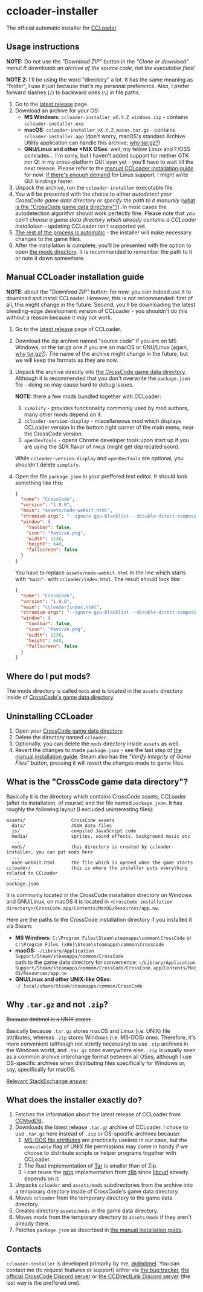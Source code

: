 # ccloader-installer

The official automatic installer for [CCLoader](https://github.com/CCDirectLink/CCLoader).

## Usage instructions

**NOTE:** Do not use the _"Download ZIP"_ button in the _"Clone or download"_ menu! _It downloads an archive of the source code, not the executable files!_

**NOTE 2:** I'll be using the word "directory" a lot. It has the same meaning as "folder", I use it just because that's my personal preference. Also, I prefer forward slashes (`/`) to backward ones (`\`) in file paths.

1. Go to the [latest release](https://github.com/CCDirectLink/ccloader-installer/releases/latest) page.
2. Download an archive for your OS:
   - **MS Windows:** `ccloader-installer_vX.Y.Z_windows.zip` - contains `ccloader-installer.exe`
   - **macOS:** `ccloader-installer_vX.Y.Z_macos.tar.gz` - contains `ccloader-installer.app` (don't worry, macOS's standard Archive Utility application can handle this archive; [why tar.gz?](#why-targz-and-not-zip))
   - **GNU/Linux and other \*NIX OSes:** well, my fellow Linux and F/OSS comrades... I'm sorry, but I haven't added support for neither GTK nor Qt in my cross-platform GUI layer yet - you'll have to wait till the next release. Please refer to the [manual CCLoader installation guide](#manual-ccloader-installation-guide) for now. [If there's enough demand](#contacts) for Linux support, I might write GUI bindings faster.
3. Unpack the archive, run the `ccloader-installer` executable file.
4. You will be presented with the choice to either _autodetect your CrossCode game data directory_ or _specify the path to it manually_ ([what is the "CrossCode game data directory"?](#what-is-the-crosscode-game-data-directory)). In most cases the autodetection algorithm should work perfectly fine. Please note that _you can't choose a game data directory which already contains a CCLoader installation_ - updating CCLoader isn't supported yet.
5. [The rest of the process is automatic](#what-does-the-installer-exactly-do) - the installer will make necessary changes to the game files.
6. After the installation is complete, you'll be presented with the option to open [the mods directory](#where-do-i-put-mods). It is recommended to remember the path to it or note it down somewhere.

## Manual CCLoader installation guide

**NOTE:** about the _"Download ZIP"_ button: for now, you can indeed use it to download and install CCLoader. However, this is not recommended: first of all, this might change in the future. Second, you'll be downloading the latest bleeding-edge development version of CCLoader - you shouldn't do this without a reason because it may not work.

1. Go to the [latest release](https://github.com/CCDirectLink/CCLoader/releases/latest) page of CCLoader.
2. Download the zip archive named "source code" if you are on MS Windows, or the tar.gz one if you are on macOS or GNU/Linux (again, [why tar.gz?](#why-targz-and-not-zip)). The name of the archive might change in the future, but we will keep the formats as they are now.
3. Unpack the archive directly into [the CrossCode game data directory](#what-is-the-crosscode-game-data-directory). Although it is recommended that you don't overwrite the `package.json` file - doing so may cause hard to debug issues.

   **NOTE:** there a few mods bundled together with CCLoader:

   1. `simplify` - provides functionality commonly used by mod authors, many other mods depend on it.
   2. `ccloader-version-display` - miscellaneous mod which displays CCLoader version in the bottom right corner of the main menu, near the CrossCode version.
   3. `openDevTools` - opens Chrome developer tools upon start up if you are using the SDK flavor of nw.js (might get deprecated soon).

   While `ccloader-version-display` and `openDevTools` are optional, you shouldn't delete `simplify`.

4. Open the file `package.json` in your preffered text editor. It should look something like this:

   ```json
   {
     "name": "CrossCode",
     "version": "1.0.0",
     "main": "assets/node-webkit.html",
     "chromium-args": "--ignore-gpu-blacklist --disable-direct-composition --disable-background-networking --in-process-gpu --password-store=basic",
     "window": {
       "toolbar": false,
       "icon": "favicon.png",
       "width": 1136,
       "height": 640,
       "fullscreen": false
     }
   }
   ```

   You have to replace `assets/node-webkit.html` in the line which starts with `"main":` with `ccloader/index.html`. The result should look like:

   ```json
   {
     "name": "CrossCode",
     "version": "1.0.0",
     "main": "ccloader/index.html",
     "chromium-args": "--ignore-gpu-blacklist --disable-direct-composition --disable-background-networking --in-process-gpu --password-store=basic",
     "window": {
       "toolbar": false,
       "icon": "favicon.png",
       "width": 1136,
       "height": 640,
       "fullscreen": false
     }
   }
   ```

## Where do I put mods?

The mods directory is called `mods` and is located in the `assets` directory inside of [CrossCode's game data directory](#what-is-the-crosscode-game-data-directory).

## Uninstalling CCLoader

1. Open your [CrossCode game data directory](#what-is-the-crosscode-game-data-directory).
2. Delete the directory named `ccloader`.
3. Optionally, you can delete the `mods` directory inside `assets` as well.
4. Revert the changes to made `package.json` - see the last step of [the manual installation guide](#manual-ccloader-installation-guide). Steam also has the _"Verify Integrity of Game Files"_ button, pressing it will revert the changes made to game files.

## What is the "CrossCode game data directory"?

Basically it is the directory which contains CrossCode assets, CCLoader (after its installation, of course) and the file named `package.json`. It has roughly the following layout (I excluded uninteresting files):

```
assets/                 CrossCode assets
  data/                 JSON data files
  js/                   compiled JavaScript code
  media/                sprites, sound effects, background music etc
  ...
  mods/                 this directory is created by ccloader-installer, you can put mods here
  ...
  node-webkit.html      the file which is opened when the game starts
ccloader/               this is where the installer puts everything related to CCLoader
  ...
package.json
```

It is commonly located in the CrossCode installation directory on Windows and GNU/Linux, on macOS it is located in `<CrossCode installation directory>/CrossCode.app/Contents/MacOS/Resources/app.nw`.

Here are the paths to the CrossCode installation directory if you installed it via Steam:

- **MS Windows:** `C:\Program Files\Steam\steamapps\common\CrossCode` or `C:\Program Files (x86)\Steam\steamapps\common\CrossCode`
- **macOS:** `~/Library/Application Support/Steam/steamapps/common/CrossCode` \
  path to the game data directory for convenience: `~/Library/Application Support/Steam/steamapps/common/CrossCode/CrossCode.app/Contents/MacOS/Resources/app.nw`
- **GNU/Linux and other UNIX-like OSes:** `~/.local/share/Steam/steamapps/common/CrossCode`

## Why `.tar.gz` and not `.zip`?

~~Because dmitmel is a UNIX zealot.~~

Basically because `.tar.gz` stores macOS and Linux (i.e. UNIX) file attributes, whereas `.zip` stores Windows (i.e. MS-DOS) ones. Therefore, it's more convenient (although not strictly necessary) to use `.zip` archives in the Windows world, and `.tar.gz` ones everywhere else. `.zip` is usually seen as a common archive interchange format between all OSes, although I use OS-specific archives when distributing files specifically for Windows or, say, specifically for macOS.

[Relevant StackExchange answer](https://superuser.com/a/1257441)

## What does the installer exactly do?

1. Fetches the information about the latest release of CCLoader from [CCModDB](https://github.com/CCDirectLink/CCModDB).
2. Downloads the latest release `.tar.gz` archive of CCLoader. I chose to use `.tar.gz` here instead of `.zip` or OS-specific archives because:
   1. [MS-DOS file attributes](https://en.wikipedia.org/wiki/File_attribute#DOS_and_Windows) are practically useless in our case, but the `executable` flag of UNIX file permissions may come in handy if we choose to distribute scripts or helper programs together with CCLoader.
   2. The Rust implementation of [Tar](<https://en.wikipedia.org/wiki/Tar_(computing)>) is smaller than of Zip.
   3. I can reuse the [gzip](https://en.wikipedia.org/wiki/Gzip) implementation from [zlib](https://en.wikipedia.org/wiki/Zlib) since [libcurl](https://en.wikipedia.org/wiki/CURL) already depends on it.
3. Unpacks `ccloader` and `assets/mods` subdirectories from the archive into a temporary directory inside of CrossCode's game data directory.
4. Moves `ccloader` from the temporary directory to the game data directory.
5. Creates directory `assets/mods` in the game data directory.
6. Moves mods from the temporary directory to `assets/mods` if they aren't already there.
7. Patches `package.json` as described in [the manual installation guide](#manual-ccloader-installation-guide).

## Contacts

`ccloader-installer` is developed primarily by me, [@dmitmel](https://github.com/dmitmel). You can contact me (to request features or support) either via [the bug tracker](https://github.com/CCDirectLink/ccloader-installer/issues), [the official CrossCode Discord server](https://discord.gg/UAQBbnd) or [the CCDirectLink Discord server](https://discord.gg/TFs6n5v) (the last way is the preffered one).
